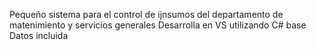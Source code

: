 Pequeño sistema para el control de ijnsumos del departamento de matenimiento y servicios generales
Desarrolla en VS utilizando C# base Datos incluida
